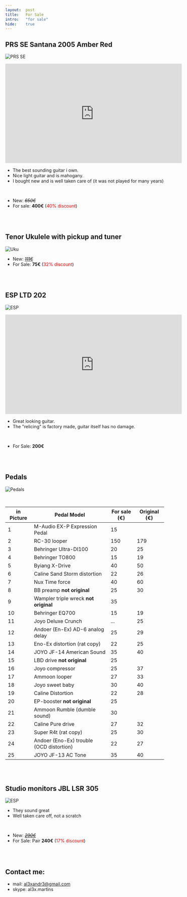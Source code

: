 ```yaml
---
layout:  post
title:   For Sale
intro:   "for sale"
hide:    true
---
```



##  PRS SE Santana 2005 Amber Red

![PRS SE](https://images.reverb.com/image/upload/s--h7DmzrwL--/a_exif,c_limit,e_unsharp_mask:80,f_auto,fl_progressive,g_south,h_620,q_90,w_620/v1473519101/y2f8hrfqtm0vvncdkya0.jpg)

<iframe width="560" height="315" src="https://www.youtube.com/embed/qbkmx0DoRo0" frameborder="0" allow="accelerometer; autoplay; encrypted-media; gyroscope; picture-in-picture" allowfullscreen></iframe>

- The best sounding guitar i own.
- Nice light guitar and is mahogany.
- I bought new and is well taken care of (it was not played for many years)

<br/>

- New: *<strike>650€</strike>*
- For sale: **400€** (<font color="red">40% discount</font>)
 
<br/><br/>



##  Tenor Ukulele with pickup and tuner

![Uku](https://images.musicstore.de/images/0960/jack-und-danny-tm-2-tenor-ukulele-mahagoni-korpus_1_GIT0025878-000.jpg)


- New: [*<strike>111€</strike>*](https://www.musicstore.de/en_LT/EUR/J-D-TM-2-Tenor-Ukulele-Mahogany-Body/art-GIT0025878-000;pgid=p3ygAqUpNUdSRp7MTsaP4QDs0000iWZaGvvY)
- For Sale: **75€**  (<font color="red">32% discount</font>)
 
<br/><br/>



##  ESP LTD 202

![ESP](https://cdn.shopify.com/s/files/1/1270/8995/products/IMG_2958_1500x.jpg?v=1497155336)


<iframe width="560" height="315" src="https://www.youtube.com/embed/ozLUZF6Z3fs" frameborder="0" allow="accelerometer; autoplay; encrypted-media; gyroscope; picture-in-picture" allowfullscreen></iframe>

- Great looking guitar.
- The "relicing"  is factory made, guitar itself has no damage.

<br/>

- For Sale: **200€** 
 

<br/><br/>

##  Pedals

![Pedals](https://drive.google.com/uc?id=15ByBYB1KEeMOBaqd-gaePCIWOQDzj9wD)

<br/>

| in Picture |               Pedal Model                | For sale (€) | Original (€) |
|------------|------------------------------------------|--------------|--------------|
| 1          | M-Audio EX-P Expression Pedal            | 15           |              |
| 2          | RC-30 looper                             | 150          | 179          |
| 3          | Behringer Ultra-DI100                    | 20           | 25           |
| 4          | Behringer TO800                          | 15           | 19           |
| 5          | Byiang X-Drive                           | 40           | 50           |
| 6          | Caline Sand Storm distortion             | 22           | 26           |
| 7          | Nux Time force                           | 40           | 60           |
| 8          | BB preamp **not original**                       | 25           | 30           |
| 9          | Wampler triple wreck **not original**            | 35           |              |
| 10         | Behringer EQ700                          | 15           | 19           |
| 11         | Joyo Deluxe Crunch                       | ...          | 25           |
| 12         | Andoer (En-Ex) AD-6 analog delay         | 25           | 29           |
| 13         | Eno-Ex distortion (rat copy)             | 22           | 25           |
| 14         | JOYO JF-14 American Sound                | 35           | 40           |
| 15         | LBD drive  **not original**                      | 25           |              |
| 16         | Joyo compressor                          | 25           | 37           |
| 17         | Ammoon looper                            | 27           | 33           |
| 18         | Joyo sweet baby                          | 30           | 40           |
| 19         | Caline Distortion                        | 22           | 28           |
| 20         | EP-booster **not original**                      | 25           |              |
| 21         | Ammoon Rumble (dumble sound)             | 30           |              |
| 22         | Caline Pure drive                        | 27           | 32           |
| 23         | Super R4t (rat copy)                     | 25           | 30           |
| 24         | Andoer (Eno-Ex) trouble (OCD distortion) | 22           | 27           |
| 25         | JOYO JF-13 AC Tone                       | 35           | 40           |

<br/><br/>

##  Studio monitors JBL LSR 305

![ESP](https://www.thomann.de/pics/bdb/447479/13501221_800.jpg)

- They sound great
- Well taken care off, not a scratch

<br/>

- New: [*<strike>290€</strike>*](https://www.thomann.de/gb/jbl_lsr_305p_mkii.htm)
- For Sale: Pair **240€**   (<font color="red">17% discount</font>)

 
<br/><br/>


## Contact me:

 - mail: al3xandr3@gmail.com
 - skype: al3x.martins
